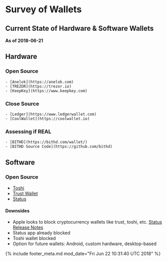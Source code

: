 # Survey of Wallets
## Current State of Hardware & Software Wallets

__As of 2018-06-21__

## Hardware

### Open Source
	- [Anelok](https://anelok.com)
	- [TREZOR](https://trezor.io)
	- [KeepKey](https://www.keepkey.com)

### Close Source
	- [Ledger](https://www.ledgerwallet.com)
	- [CoolWallet](https://coolwallet.io)

### Assessing if REAL
    - [BITHD](https://bithd.com/wallet/)
    - [BITHD Source Code](https://github.com/bithd)

## Software

### Open Source
- [Toshi](https://www.toshi.org)
- [Trust Wallet](https://trustwalletapp.com)
- [Status](https://status.im)

#### Downsides

- Apple looks to block cryptocurrency wallets like trust, toshi, etc. [Status Release Notes](https://blog.status.im/status-alpha-0-9-20-release-notes-f48b9c5a87e2)
- Status app already blocked
- Toshi wallet blocked
- Option for future wallets: Android, custom hardware, desktop-based

[//]: <> (@rejon I don't know better way show page modified, so in vim:)
[//]: <> (:r! date -u)
{% include footer_meta.md mod_date="Fri Jun 22 10:31:40 UTC 2018" %}
